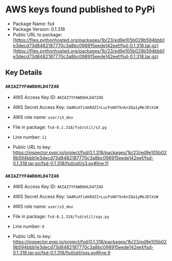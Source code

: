 # AWS keys found published to PyPi

* Package Name: fsd
* Package Version: 0.1.318
* Public URL to package: [https://files.pythonhosted.org/packages/1b/23/ed9e105b029b594bbb1e3decd73d8482187770c3a8bc098915eede142eef/fsd-0.1.318.tar.gz](https://files.pythonhosted.org/packages/1b/23/ed9e105b029b594bbb1e3decd73d8482187770c3a8bc098915eede142eef/fsd-0.1.318.tar.gz)

## Key Details

### `AKIAZ7YFAWD6HLD47Z4O`

* AWS Access Key ID: `AKIAZ7YFAWD6HLD47Z4O`
* AWS Secret Access Key: `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` 
* AWS role name: `user/s3_dev`
* File in package: `fsd-0.1.318/fsd/util/s3.py`
* Line number: `11`

* Public URL to key: https://inspector.pypi.io/project/fsd/0.1.318/packages/1b/23/ed9e105b029b594bbb1e3decd73d8482187770c3a8bc098915eede142eef/fsd-0.1.318.tar.gz/fsd-0.1.318/fsd/util/s3.py#line.11



### `AKIAZ7YFAWD6HLD47Z4O`

* AWS Access Key ID: `AKIAZ7YFAWD6HLD47Z4O`
* AWS Secret Access Key: `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` 
* AWS role name: `user/s3_dev`
* File in package: `fsd-0.1.318/fsd/util/sqs.py`
* Line number: `9`

* Public URL to key: https://inspector.pypi.io/project/fsd/0.1.318/packages/1b/23/ed9e105b029b594bbb1e3decd73d8482187770c3a8bc098915eede142eef/fsd-0.1.318.tar.gz/fsd-0.1.318/fsd/util/sqs.py#line.9


